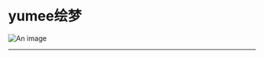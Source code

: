 # yumee绘梦

![An image](https://www.yumee.xin/wp-content/uploads/2025/02/cropped-123854630-e1738911155491.png)

_________________
